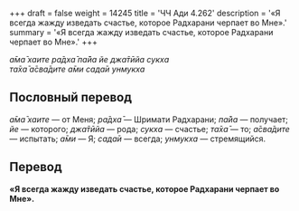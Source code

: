 +++
draft = false
weight = 14245
title = 'ЧЧ Ади 4.262'
description = '«Я всегда жажду изведать счастье, которое Радхарани черпает во Мне».'
summary = '«Я всегда жажду изведать счастье, которое Радхарани черпает во Мне».'
+++

_а̄ма̄ хаите ра̄дха̄ па̄йа йе джа̄тӣйа сукха  
та̄ха̄ а̄сва̄дите а̄ми сада̄и унмукха_

## Пословный перевод

_а̄ма̄_ _хаите_ — от Меня; _ра̄дха̄_ — Шримати Радхарани; _па̄йа_ — получает; _йе_ — которого; _джа̄тӣйа_ — рода; _сукха_ — счастье; _та̄ха̄_ — то; _а̄сва̄дите_ — испытать; _а̄ми_ — Я; _сада̄и_ — всегда; _унмукха_ — стремящийся.

## Перевод

**«Я всегда жажду изведать счастье, которое Радхарани черпает во Мне».**
